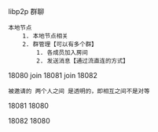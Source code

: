 

libp2p 群聊
	
	本地节点
	    1. 本地节点相关
	    2. 群管理【可以有多个群】
            1. 各成员加入房间
            2. 发送消息【通过流直连的方式】
	    
	
	
	
18080
    join 18081
    join 18082
    
    被邀请的 两个人之间 是透明的，即相互之间不是对等
    
18081
    18080
    
    
18082
    18080
    
    